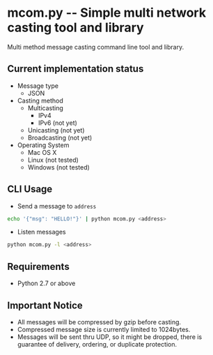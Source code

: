 mcom.py -- Simple multi network casting tool and library
========================================================

Multi method message casting command line tool and library.

Current implementation status
-----------------------------
* Message type
    - JSON
* Casting method
    - Multicasting
        - IPv4
        - IPv6 (not yet)
    - Unicasting (not yet)
    - Broadcasting (not yet)
* Operating System
    - Mac OS X
    - Linux (not tested)
    - Windows (not tested)

    
CLI Usage
---------
* Send a message to `address`

```sh
echo '{"msg": "HELLO!"}' | python mcom.py <address> 
```

* Listen messages

```sh
python mcom.py -l <address> 
```

Requirements
-------------
* Python 2.7 or above

Important Notice
-----------------
* All messages will be compressed by gzip before casting.
* Compressed message size is currently limited to 1024bytes.
* Messages will be sent thru UDP, so it might be dropped, there is guarantee of delivery, ordering, or duplicate protection.
